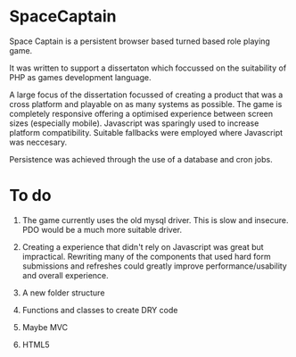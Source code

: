 SpaceCaptain
============

Space Captain is a persistent browser based turned based role playing game.

It was written to support a dissertaton which foccussed on the suitability of PHP as games development language.

A large focus of the dissertation focussed of creating a product that was a cross platform and playable on as many systems as possible.
The game is completely responsive offering a optimised experience between screen sizes (especially mobile). 
Javascript was sparingly used to increase platform compatibility. Suitable fallbacks were employed where Javascript was neccesary.

Persistence was achieved through the use of a database and cron jobs.


To do
============

1) The game currently uses the old mysql driver. This is slow and insecure. PDO would be a much more suitable driver.

2) Creating a experience that didn't rely on Javascript was great but impractical. Rewriting many of the components that used hard form submissions and refreshes could greatly improve performance/usability and overall experience.

3) A new folder structure

4) Functions and classes to create DRY code

5) Maybe MVC

6) HTML5
